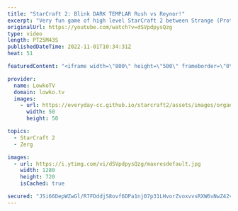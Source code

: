 ```yaml
---
title: "StarCraft 2: Blink DARK TEMPLAR Rush vs Reynor!"
excerpt: "Very fun game of high level StarCraft 2 between Strange (Protoss) and Reynor (Zerg). In this game Strange decides to do a Blink Dark Templar (Shadow Stride) rush versus one of the best Zerg players on the planet.  Support my work on Patreon: https://www.patreon.com/lowkotv Become a YouTube member: https://lowko.tv/join"
originalUrl: https://youtube.com/watch?v=dSVpdpysQzg
type: video
length: PT25M43S
publishedDateTime: 2022-11-01T10:34:31Z
heat: 51

featuredContent: "<iframe width=\"800\" height=\"500\" frameborder=\"0\" src=\"https://www.youtube.com/embed/dSVpdpysQzg\" allow=\"accelerometer; autoplay; encrypted-media; gyroscope; picture-in-picture\" allowfullscreen></iframe>"

provider:
  name: LowkoTV
  domain: lowko.tv
  images:
    - url: https://everyday-cc.github.io/starcraft2/assets/images/organizations/lowko.tv-50x50.jpg
      width: 50
      height: 50

topics:
  - StarCraft 2
  - Zerg

images:
  - url: https://i.ytimg.com/vi/dSVpdpysQzg/maxresdefault.jpg
    width: 1280
    height: 720
    isCached: true

secured: "JSi66DepWZwGl/R7FDddjS8ovf6DPa1nj07p31LHvorZvoxvvsRXW6vNwZ42vaob7zZ3WuPMmdMMZxKkhWnFGYcyIcvUuBiB8TRsRhMpOoT8/u1/S8gz0prjI85VyFVdfCfy8EpFWA6wAd1YdQkiaE2WVPY5yy/NrlqTas4qU58YPWuugtjJ+QDjC8LOOxYw545awz8eIoP4+gmbTRMLVHf7ZOdibx0e+hCgf96IBQ6LwZqEwcT0WKn7+pzHR22hCroMt4X/uwcuLCOckrGlguxxeqpx7ZtXkd8yHl/256POCp7yb3Yk2/XCDeE62sLMkd7YfwpyTvRV3wwNXQ6fp4if8EUFldTC+zy399iqYmZ1tElWGw60patDQJg0tjvKbiK0dx/gJBRQqUmGuyhgTxRauWdwkoWgiLbpXnHt1Yc=;3JGjjPLzYmSWUHn4yj9ytg=="
---
```


